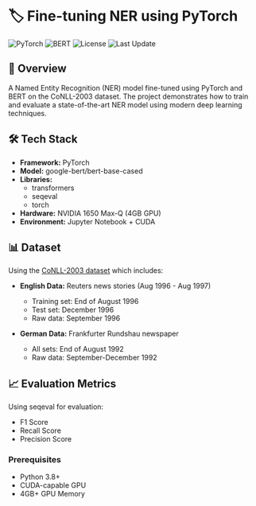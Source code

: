 # 🏷️ Fine-tuning NER using PyTorch

![PyTorch](https://img.shields.io/badge/PyTorch-Latest-orange.svg)
![BERT](https://img.shields.io/badge/BERT-base--cased-blue.svg)
![License](https://img.shields.io/badge/License-MIT-green.svg)
![Last Update](https://img.shields.io/badge/Last%20Update-August%202024-brightgreen.svg)

## 🎯 Overview
A Named Entity Recognition (NER) model fine-tuned using PyTorch and BERT on the CoNLL-2003 dataset. The project demonstrates how to train and evaluate a state-of-the-art NER model using modern deep learning techniques.

## 🛠️ Tech Stack
- **Framework:** PyTorch
- **Model:** google-bert/bert-base-cased
- **Libraries:** 
  - transformers
  - seqeval
  - torch
- **Hardware:** NVIDIA 1650 Max-Q (4GB GPU)
- **Environment:** Jupyter Notebook + CUDA

## 📊 Dataset
Using the [CoNLL-2003 dataset](https://paperswithcode.com/dataset/conll-2003) which includes:
- **English Data:** Reuters news stories (Aug 1996 - Aug 1997)
  - Training set: End of August 1996
  - Test set: December 1996
  - Raw data: September 1996

- **German Data:** Frankfurter Rundshau newspaper
  - All sets: End of August 1992
  - Raw data: September-December 1992

## 📈 Evaluation Metrics
Using seqeval for evaluation:
- F1 Score
- Recall Score
- Precision Score



### Prerequisites
- Python 3.8+
- CUDA-capable GPU
- 4GB+ GPU Memory

